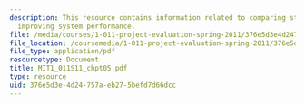 ```yaml
---
description: This resource contains information related to comparing strategies for
  improving system performance.
file: /media/courses/1-011-project-evaluation-spring-2011/376e5d3e4d24757aeb275befd7d66dcc_MIT1_011S11_chpt05.pdf
file_location: /coursemedia/1-011-project-evaluation-spring-2011/376e5d3e4d24757aeb275befd7d66dcc_MIT1_011S11_chpt05.pdf
file_type: application/pdf
resourcetype: Document
title: MIT1_011S11_chpt05.pdf
type: resource
uid: 376e5d3e-4d24-757a-eb27-5befd7d66dcc
---
```

